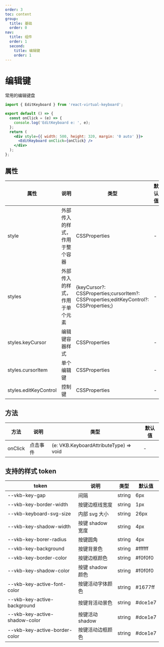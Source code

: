 ```yaml
---
order: 3
toc: content
group:
  title: 基础
  order: 0
nav:
  title: 组件
  order: 1
  second:
    title: 编辑键
    order: 1
---
```


# 编辑键

常用的编辑键盘

```jsx
import { EditKeyboard } from 'react-virtual-keyboard';

export default () => {
  const onClick = (e) => {
    console.log('EditKeyboard e: ', e);
  };
  return (
    <div style={{ width: 500, height: 320, margin: '0 auto' }}>
      <EditKeyboard onClick={onClick} />
    </div>
  );
};
```

## 属性

| 属性                  | 说明                           | 类型                                                                                   | 默认值 |
| --------------------- | ------------------------------ | -------------------------------------------------------------------------------------- | ------ |
| style                 | 外部传入的样式，作用于整个容器 | CSSProperties                                                                          | -      |
| styles                | 外部传入的样式，作用于单个元素 | {keyCursor?: CSSProperties;cursorItem?: CSSProperties;editKeyControl?: CSSProperties;} | -      |
| styles.keyCursor      | 编辑键容器样式                 | CSSProperties                                                                          | -      |
| styles.cursorItem     | 单个编辑键                     | CSSProperties                                                                          | -      |
| styles.editKeyControl | 控制键                         | CSSProperties                                                                          | -      |

## 方法

| 方法    | 说明     | 类型                                   | 默认值 |
| ------- | -------- | -------------------------------------- | ------ |
| onClick | 点击事件 | (e: VKB.KeyboardAttributeType) => void | -      |

## 支持的样式 token

| token                         | 说明             | 类型   | 默认值  |
| ----------------------------- | ---------------- | ------ | ------- |
| --vkb-key-gap                 | 间隔             | string | 6px     |
| --vkb-key-border-width        | 按键边框线宽度   | string | 1px     |
| --vkb-keyboard-svg-size       | 内部 svg 大小    | string | 26px    |
| --vkb-key-shadow-width        | 按键 shadow 宽度 | string | 4px     |
| --vkb-key-borer-radius        | 按键圆角         | string | 4px     |
| --vkb-key-background          | 按键背景色       | string | #ffffff |
| --vkb-key-border-color        | 按键边框颜色     | string | #f0f0f0 |
| --vkb-key-shadow-color        | 按键 shadow 颜色 | string | #f0f0f0 |
| --vkb-key-active-font-color   | 按键活动字体颜色 | string | #1677ff |
| --vkb-key-active-background   | 按键背活动景色   | string | #dce1e7 |
| --vkb-key-active-shadow-color | 按键活动 shadow  | string | #dce1e7 |
| --vkb-key-active-border-color | 按键活动边框颜色 | string | #dce1e7 |
